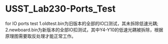 # USST_Lab230-Ports_Test
for IO ports test
1.oldtest.bin为旧版本的全部的IO口测试，其未拆除低速光耦;
2.newboard.bin为新版本的全部IO扣测试，其中Y4-Y10的低速光耦被拆除，根据原理图需要取反处理才能正常工作。
